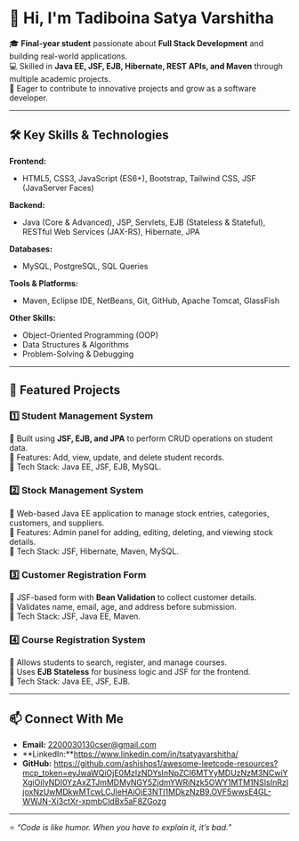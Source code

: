 # 👋 Hi, I'm Tadiboina Satya Varshitha

🎓 **Final-year student** passionate about **Full Stack Development** and building real-world applications.  
💻 Skilled in **Java EE, JSF, EJB, Hibernate, REST APIs, and Maven** through multiple academic projects.  
🚀 Eager to contribute to innovative projects and grow as a software developer.

---

## 🛠 Key Skills & Technologies

**Frontend:**  
- HTML5, CSS3, JavaScript (ES6+), Bootstrap, Tailwind CSS, JSF (JavaServer Faces)

**Backend:**  
- Java (Core & Advanced), JSP, Servlets, EJB (Stateless & Stateful), RESTful Web Services (JAX-RS), Hibernate, JPA

**Databases:**  
- MySQL, PostgreSQL, SQL Queries

**Tools & Platforms:**  
- Maven, Eclipse IDE, NetBeans, Git, GitHub, Apache Tomcat, GlassFish

**Other Skills:**  
- Object-Oriented Programming (OOP)  
- Data Structures & Algorithms  
- Problem-Solving & Debugging

---

## 📂 Featured Projects

### 1️⃣ **Student Management System**  
🔹 Built using **JSF, EJB, and JPA** to perform CRUD operations on student data.  
🔹 Features: Add, view, update, and delete student records.  
🔹 Tech Stack: Java EE, JSF, EJB, MySQL.

### 2️⃣ **Stock Management System**  
🔹 Web-based Java EE application to manage stock entries, categories, customers, and suppliers.  
🔹 Features: Admin panel for adding, editing, deleting, and viewing stock details.  
🔹 Tech Stack: JSF, Hibernate, Maven, MySQL.

### 3️⃣ **Customer Registration Form**  
🔹 JSF-based form with **Bean Validation** to collect customer details.  
🔹 Validates name, email, age, and address before submission.  
🔹 Tech Stack: JSF, Java EE, Maven.

### 4️⃣ **Course Registration System**  
🔹 Allows students to search, register, and manage courses.  
🔹 Uses **EJB Stateless** for business logic and JSF for the frontend.  
🔹 Tech Stack: Java EE, JSF, EJB.

---

## 📫 Connect With Me
- **Email:** 2200030130cser@gmail.com 
- **LinkedIn:**https://www.linkedin.com/in/tsatyavarshitha/ 
- **GitHub:** https://github.com/ashishps1/awesome-leetcode-resources?mcp_token=eyJwaWQiOjE0MzIzNDYsInNpZCI6MTYyMDUzNzM3NCwiYXgiOiIyNDI0YzAxZTJmMDMyNGY5ZjdmYWRiNzk5OWY1MTM1NSIsInRzIjoxNzUwMDkwMTcwLCJleHAiOjE3NTI1MDkzNzB9.OVF5wwsE4GL-WWJN-Xi3ctXr-xpmbCldBx5aF8ZGozg

---

⭐ *“Code is like humor. When you have to explain it, it’s bad.”*  
